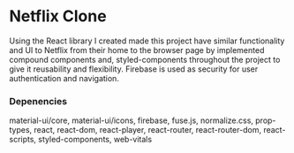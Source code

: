 # Netflix Clone 

Using the React library I created made this project have similar functionality and UI to Netflix from their home to the browser page by implemented compound components and, styled-components throughout the project to give it reusability and flexibility. Firebase is used as security for user authentication and navigation.

### Depenencies 
material-ui/core,
material-ui/icons,
firebase,
fuse.js,
normalize.css,
prop-types,
react,
react-dom,
react-player,
react-router,
react-router-dom,
react-scripts,
styled-components,
web-vitals
